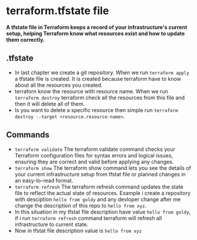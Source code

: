 # terraform.tfstate file

**A tfstate file in Terraform keeps a record of your infrastructure's current setup, helping Terraform know what resources exist and how to update them correctly.**

## .tfstate

- In last chapter we create a git repository. When we run `terraform apply` a tfstate file is created. It is created because terraform have to know about all the resources you created.
- terraforn know the resource with resource name. When we run `terraform destroy` terraform check all the resources from this file and then it will delete all of them.
- Is you want to delete a specific resource then simple run `terraform destroy --target <resource.resource-name>`.

## Commands

- `terraform validate` The terraform validate command checks your Terraform configuration files for syntax errors and logical issues, ensuring they are correct and valid before applying any changes.
- `terraform show` The terraform show command lets you see the details of your current infrastructure setup from tfstat file or planned changes in an easy-to-read format.
- `terraform refresh` The terraform refresh command updates the state file to reflect the actual state of resources. Example i create a repository with desciption `hello from goldy` and any devloper change after me change the description of this repo to `hello from xyz`.
- In this situation in my tfstat file description have value `hello from goldy`, if i run `terraform refresh` command terraform will refresh all infrastructure to current state.
- Now in tfstat file description value is `hello from xyz`